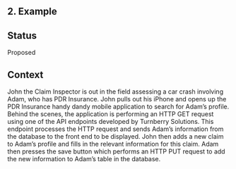 ## 2. Example


## Status

Proposed

## Context

John the Claim Inspector is out in the field assessing a car crash involving Adam, who has PDR Insurance. John pulls out his iPhone and opens up the PDR Insurance handy dandy mobile application to search for Adam’s profile. Behind the scenes, the application is performing an HTTP GET request using one of the API endpoints developed by Turnberry Solutions. This endpoint processes the HTTP request and sends Adam’s information from the database to the front end to be displayed. John then adds a new claim to Adam’s profile and fills in the relevant information for this claim. Adam then presses the save button which performs an HTTP PUT request to add the new information to Adam’s table in the database. 

